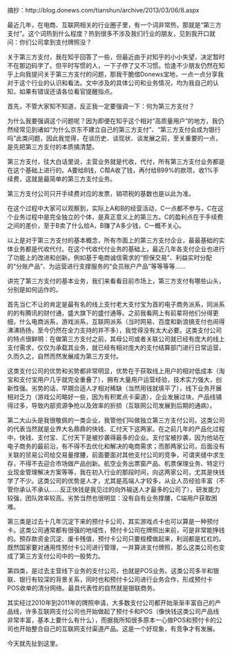 摘抄：http:\/\/blog.donews.com\/tianshun\/archive\/2013\/03\/06\/8.aspx

最近几年，在电商、互联网相关的行业圈子里，有一个词非常热，那就是“第三方支付”。这个词热到什么程度？热到很多不涉及我们行业的朋友，见到我开口就问：你们公司拿到支付牌照没？

关于第三方支付，我在知乎回答了一些，但最近由于对知乎的小小失望，决定暂时不在那边码字了。但平时写惯的人，一下子停了又不习惯。恰逢不少朋友仍然在知乎上向我提问关于第三方支付的问题，那我干脆借Donews宝地，一点一点分享我对于这个行业的认识和看法。文中涉及的具体公司和业务情况，均为我自己的认知，如果有错误还请各位看官提醒指点。

首先，不管大家知不知道，反正我一定要强调一下：何为第三方支付？

为什么我要强调这个问题呢？因为即便在知乎这个相对“高质量用户”的地方，我仍然经常见到诸如“为什么京东不建立自己的第三方支付”、“第三方支付会成为银行吗”此类问题，因此我觉得，在谈历史、谈现状、谈发展之前，至关重要的一点，是先把第三方支付的本质搞清楚。

第三方支付，往大白话里说，主营业务就是代收，代付，所有第三方支付业务都是在这个基础上进行的。A要给B钱，C帮A收了钱，再付给B99%的款项，收1%手续费，这就是最简单的第三方支付业务。

第三方支付公司只开手续费对应的发票，销项税的基数也是以此为准。

在这个过程中大家可以观察到，实际上A和B的经营活动，C一点都不参与，C在这个业务过程中是完全独立的个体，是真正意义上的第三方。C的盈利点在于手续费之间的差价，至于B卖了什么给A，B赚了A多少钱，C一概不关心。

以上是对于第三方支付的基本概念，所有市面上的第三方支付企业，最最基础的实体业务都是代收代付。在这个代收代付业务的基础上，最近几年各支付企业也进行了功能上的改进和创新。例如基于电商诚信需求的“担保交易”、利益实时分配的“分账产品”、为运营进行支撑服务的“会员账户产品”等等等等……

讲完了第三方支付的基本业务，我们来看看目前市场上，第三方支付有哪些山头，分别是如何运作的。

首先当仁不让的肯定是最有名的线上支付老大支付宝为首的电子商务派系，同派系的的有腾讯的财付通，盛大旗下的盛付通等。之前我看网上有前辈将他们分得更细，什么电商派系，游戏派系，互联网派系（当时网易、百度和新浪搞支付也闹得沸沸扬扬，至今仍然在全力支持的并不多），我觉得没有太大必要。这类支付公司的特点很鲜明：在做第三方支付之前，其母公司或者关联公司就已经有庞大的线上支付需求，仅仅为承载其业务，就已经有相对庞大的支付结算部门进行日常运营，久而久之，自然而然发展成为第三方支付。

这类支付公司的优势和劣势都非常明显，优势在于获取线上用户的相对低成本（淘宝和支付宝用户几乎就完全重叠了），拥有大量用户运营经验，技术实力强大，创新性强。劣势的话，早期合适人才相对稀缺（当然用钱就填平了），线下业务开展相对乏力（游戏公司略好一些，因为有积累点卡渠道），企业发展过块，产品线铺得过多，导致内部资源争抢以及效率的折损（互联网公司发展到后期的通病）。

第二大山头是我很敬佩的一类企业，我管他们叫做独立第三方支付公司。这类公司的代表当然就是业界大名鼎鼎的快钱、汇付天下这两家。在之前几年的产品化过程中，快钱、支付宝、汇付天下是被抄袭得最多的企业。支付宝被抄袭，因为他站在电子商务的最前沿，有不得不去优化和解决的电商需求；而那两家公司，后面没有关联的贸易公司给交易量撑腰，前面要面对其他支付公司的竞争，可谓夹缝中求生存，不得不去迎合市场做产品创新。航空业务出票窗产品、机票保理业务、特定行业现金管理解决方案等等，我在初入行业的那段时间，向这两家公司，尤其是快钱学了不少。这类公司的优势是人才，尤其是高端人才较多，从业人员经验丰富（不管你承认不承认……反正快钱是我见过的向外输送人才最多的公司了），研发能力较强，团队效率较高。劣势当然也很明显：没有自有业务撑腰，C端用户获取困难。

第三类是过去十几年沉淀下来的预付卡公司，其实游戏点卡也可以算是一种预付卡。这类公司通常都有很强的地域性，预付卡公司在牌照出来前，可是非常能挣钱的。预存款资金沉淀、废卡残值，预付卡公司只要规模做起来，利润都是杠杠的。既然国家要对通用性预付卡公司进行管理，一并算进支付牌照，那么这类公司也变成了第三方支付公司中的一股势力。

第四类，是过去主营线下业务的支付公司，也就是POS业务。这类公司多半和银联、银行有较深的背景关系，同时也和预付卡公司进行业务合作，形成预付卡POS收单的清分网络。最具代表性的自然就是银联商务。

其实经过2010年到2011年的牌照申请，大多数支付公司都开始渐渐丰富自己的产品线，许多互联网支付公司也开始做起了预付卡和POS（像快钱这类公司产品线非常丰富，基本上要什么有什么），而据我所知很多原本一心做POS和预付卡的公司也开始整合自己的互联网支付渠道产品。这是一个好现象，有竞争才有发展。

今天就先扯到这里。

